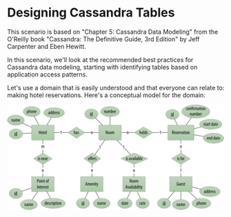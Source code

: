 # Designing Cassandra Tables

This scenario is based on "Chapter 5: Cassandra Data Modeling" from the O'Reilly book "Cassandra: The Definitive Guide, 3rd Edition" by Jeff Carpenter and Eben Hewitt.

In this scenario, we'll look at the recommended best practices for Cassandra data modeling, starting with identifying tables based on application access patterns. 

Let's use a domain that is easily understood and that everyone can relate to: making hotel reservations. Here's a conceptual model for the domain:

![Reservation domain](assets/reservation-domain.png)
